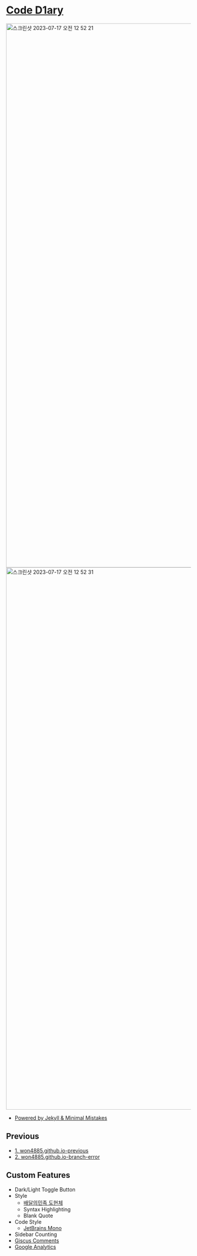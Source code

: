 # [Code D1ary](https://coded1ary.com)

<img width="1481" alt="스크린샷 2023-07-17 오전 12 52 21" src="https://github.com/won4885/won4885.github.io/assets/62871026/6b32bc2a-e6c7-4b1e-9986-e366fe9f8ba4">

<img width="1476" alt="스크린샷 2023-07-17 오전 12 52 31" src="https://github.com/won4885/won4885.github.io/assets/62871026/83b09a8d-1f97-46a8-8820-745ebd77619a">


- [Powered by Jekyll & Minimal Mistakes](https://mmistakes.github.io/minimal-mistakes/)

## Previous

- [1. won4885.github.io-previous](https://github.com/won4885/won4885.github.io-previous)
- [2. won4885.github.io-branch-error](https://github.com/won4885/won4885.github.io-branch-error)

## Custom Features

- Dark/Light Toggle Button
- Style
    - [배달의민족 도현체](http://font.woowahan.com/dohyeon/)
    - Syntax Highlighting
    - Blank Quote
- Code Style
    - [JetBrains Mono](https://www.jetbrains.com/lp/mono/)
- Sidebar Counting
- [Giscus Comments](https://giscus.app/)
- [Google Analytics](https://analytics.google.com/analytics/web/)
